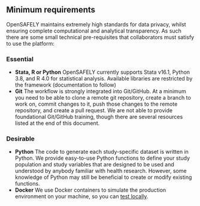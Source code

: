 ## Minimum requirements
OpenSAFELY maintains extremely high standards for data privacy, whilst ensuring complete computational and analytical transparency.
As such there are some small technical pre-requisites that collaborators must satisfy to use the platform:

### Essential
* **Stata, R or Python**
OpenSAFELY currently supports Stata v16.1, Python 3.8, and R 4.0 for statistical analysis. Available libraries are restricted by the framework (documentation to follow)
* **Git**
The workflow is strongly integrated into Git/GitHub.
At a minimum you need to be able to <!--(clone, branch, commit, push, pull)--> clone a remote git repository, create a branch to work on, commit changes to it, push those changes to the remote repository, and create a pull request.
We are not able to provide foundational Git/GitHub training, though there are several resources listed at the end of this document.
<!--We provide a simple tutorial for navigating the OpenSAFELY workflow.-->

### Desirable
* **Python**
The code to generate each study-specific dataset is written in Python.
We provide easy-to-use Python functions to define your study population and study variables that are designed to be used and understood by anybody familiar with health research.
However, some knowledge of Python may still be beneficial to create or modify existing functions.
* **Docker**
We use Docker containers to simulate the production environment on your machine, so you can [test locally](project_pipelines.md).
